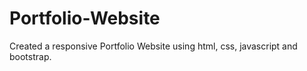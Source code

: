 # Portfolio-Website
Created a responsive Portfolio Website using html, css, javascript and bootstrap.
